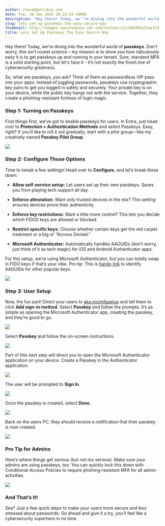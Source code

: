 ```yaml
---
author: steve@getrubix.com
date: Tue, 28 Jan 2025 18:15:54 +0000
description: 'Hey there! Today, we''re diving into the wonderful world of passkeys. Don''t worry, this isn''t rocket science – my mission is to show you how ridiculously easy it is to get passkeys up and running in your tenant. Sure, standard MFA is a solid starting point, but let''s'
slug: lets-set-up-passkeys-the-easy-secure-way
thumbnail: http://images.squarespace-cdn.com/content/v1/5dd365a31aa1fd743bc30b8e/1738087911635-7A0H38712VJDXDWL5EQN/unsplash-image--o90yRQoXAM.jpg
title: Lets Set Up Passkeys The Easy Secure Way
---
```


Hey there! Today, we're diving into the wonderful world of **passkeys**. Don't worry, this isn't rocket science – my mission is to show you how ridiculously easy it is to get passkeys up and running in your tenant. Sure, standard MFA is a solid starting point, but let's face it - it’s not exactly the finish line of cybersecurity greatness. 

So, what are passkeys, you ask? Think of them as passwordless VIP pass into your apps. Instead of juggling passwords, passkeys use cryptographic key pairs to get you logged in safely and securely. Your private key is on your device, while the public key hangs out with the service. Together, they create a phishing-resistant fortress of login magic. 

### **Step 1: Turning on Passkeys** 

First things first, we’ve got to enable passkeys for users. In Entra, just head over to **Protection > Authentication Methods** and select Passkeys. Easy, right? If you’d like to roll it out gradually, start with a pilot group—like my creatively named **Passkey Pilot Group**. 

![](https://getrubixsitecms.blob.core.windows.net/public-assets/content/v1/5dd365a31aa1fd743bc30b8e/f96fe9d7-81a0-484f-9584-f3f2cbd019a5/passkey1.png)

### **Step 2: Configure Those Options**

Time to tweak a few settings! Head over to **Configure**, and let’s break these down:

-   **Allow self-service setup:** Let users set up their own passkeys. Saves you from playing tech support all day.
    
-   **Enforce attestation:** Want only trusted devices in the mix? This setting ensures devices prove their authenticity.
    
-   **Enforce key restrictions:** Want a little more control? This lets you decide which FIDO2 keys are allowed or blocked.
    
-   **Restrict specific keys:** Choose whether certain keys get the red carpet treatment or a big ol’ “Access Denied.”
    
-   **Microsoft Authenticator:** Automatically handles AAGUIDs (don’t worry, just think of it as tech magic) for iOS and Android Authenticator apps.
    

For this setup, we’re using Microsoft Authenticator, but you can totally swap in FIDO keys if that’s your vibe. Pro tip: This is [handy link](https://support.yubico.com/hc/en-us/articles/360016648959-YubiKey-Hardware-FIDO2-AAGUIDs) to identify AAGUIDs for other popular keys.

![](https://getrubixsitecms.blob.core.windows.net/public-assets/content/v1/5dd365a31aa1fd743bc30b8e/f8409263-84aa-4f59-b430-3c8baa7a83b3/passkey2.png)

### **Step 3: User Setup**

Now, the fun part! Direct your users to [aka.ms/mfasetup](http://aka.ms/mfasetup) and tell them to click **Add sign-in method**. Select **Passkey** and follow the prompts. It’s as simple as opening the Microsoft Authenticator app, creating the passkey, and they’re good to go.

![](https://getrubixsitecms.blob.core.windows.net/public-assets/content/v1/5dd365a31aa1fd743bc30b8e/8a2b1b05-0b5a-4d53-8f38-e932ac528060/passkey3.png)

Select **Passkey** and follow the on-screen instructions.

![](https://getrubixsitecms.blob.core.windows.net/public-assets/content/v1/5dd365a31aa1fd743bc30b8e/7c19f1fe-6514-4d77-8b8d-489ccd20316b/passkey4.png)

Part of this next step will direct you to open the Microsoft Authenticator application on your device. Create a Passkey in the Authenticator application.

![](https://getrubixsitecms.blob.core.windows.net/public-assets/content/v1/5dd365a31aa1fd743bc30b8e/02bd0d86-907e-45cd-b9d4-e609c9acbae5/passkey5.png)

The user will be prompted to **Sign In**.

![](https://getrubixsitecms.blob.core.windows.net/public-assets/content/v1/5dd365a31aa1fd743bc30b8e/80468131-8c59-4380-b733-4f5ad83c8a57/passkey6.png)

Once the passkey is created, select **Done.**

![](https://getrubixsitecms.blob.core.windows.net/public-assets/content/v1/5dd365a31aa1fd743bc30b8e/d253a4c8-363e-4b6e-8e27-1a87bc576339/passkey7.png)

Back on the users PC, they should receive a notification that their passkey is now created.

![](https://getrubixsitecms.blob.core.windows.net/public-assets/content/v1/5dd365a31aa1fd743bc30b8e/77360711-565e-4061-a318-a1676031f230/passkey8.png)

### **Pro Tip for Admins**

Here’s where things get serious (but not _too_ serious): Make sure your admins are using passkeys, too. You can quickly lock this down with Conditional Access Policies to require phishing-resistant MFA for all admin activities.

![](https://getrubixsitecms.blob.core.windows.net/public-assets/content/v1/5dd365a31aa1fd743bc30b8e/e6032420-73b9-4f35-bf1e-ff6f7f67eeab/passkey9.png)

### **And That’s It!**

See? Just a few quick steps to make your users more secure and less stressed about passwords. Go ahead and give it a try, you’ll feel like a cybersecurity superhero in no time.